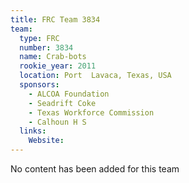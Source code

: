 ```yaml
---
title: FRC Team 3834
team:
  type: FRC
  number: 3834
  name: Crab-bots
  rookie_year: 2011
  location: Port  Lavaca, Texas, USA
  sponsors:
    - ALCOA Foundation
    - Seadrift Coke
    - Texas Workforce Commission
    - Calhoun H S
  links:
    Website: 
---
```

No content has been added for this team